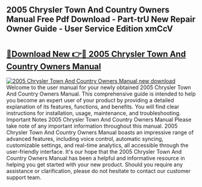## 2005 Chrysler Town And Country Owners Manual Free Pdf Download - Part-trU New Repair Owner Guide - User Service Edition xmCcV

# <h2><a href="http://bc15895.oget.top/?id=2005+Chrysler+Town+And+Country+Owners+Manual">🔗Download New 👉🔴 2005 Chrysler Town And Country Owners Manual</a></h2>

[![2005 Chrysler Town And Country Owners Manual new download](https://i.imgur.com/5g1atiW.png)](http://bc15895.oget.top/?id=2005+Chrysler+Town+And+Country+Owners+Manual)
Welcome to the user manual for your newly obtained 2005 Chrysler Town And Country Owners Manual. This comprehensive guide is intended to help you become an expert user of your product by providing a detailed explanation of its features, functions, and benefits. You will find clear instructions for installation, usage, maintenance, and troubleshooting. Important Notes 2005 Chrysler Town And Country Owners Manual Please take note of any important information throughout this manual. 2005 Chrysler Town And Country Owners Manual boasts an impressive range of advanced features, including voice control, automatic syncing, customizable settings, and real-time analytics, all accessible through the user-friendly interface. It's our hope that the 2005 Chrysler Town And Country Owners Manual has been a helpful and informative resource in helping you get started with your new product. Should you require any assistance or clarification, please do not hesitate to contact our customer support team.
